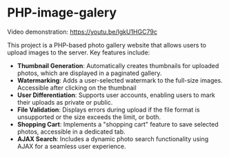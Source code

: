 # PHP-image-galery

Video demonstration:
https://youtu.be/IgkU1HGC79c

This project is a PHP-based photo gallery website that allows users to upload images to the server. Key features include:

- **Thumbnail Generation**: Automatically creates thumbnails for uploaded photos, which are displayed in a paginated gallery.
- **Watermarking**: Adds a user-selected watermark to the full-size images. Accessible after clicking on the thumbnail
- **User Differentiation**: Supports user accounts, enabling users to mark their uploads as private or public.
- **File Validation**: Displays errors during upload if the file format is unsupported or the size exceeds the limit, or both.
- **Shopping Cart**: Implements a "shopping cart" feature to save selected photos, accessible in a dedicated tab.
- **AJAX Search**: Includes a dynamic photo search functionality using AJAX for a seamless user experience.

